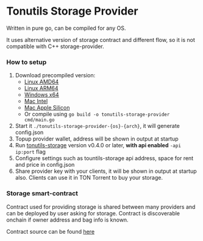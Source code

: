 # Tonutils Storage Provider

Written in pure go, can be compiled for any OS.

It uses alternative version of storage contract and different flow, so it is not compatible with C++ storage-provider.

### How to setup

1. Download precompiled version:
   * [Linux AMD64](https://github.com/xssnick/tonutils-storage-provider/releases/download/v0.2.1/tonutils-storage-provider-linux-amd64)
   * [Linux ARM64](https://github.com/xssnick/tonutils-storage-provider/releases/download/v0.2.1/tonutils-storage-provider-linux-arm64)
   * [Windows x64](https://github.com/xssnick/tonutils-storage-provider/releases/download/v0.2.1/tonutils-storage-provider-x64.exe)
   * [Mac Intel](https://github.com/xssnick/tonutils-storage-provider/releases/download/v0.2.1/tonutils-storage-provider-mac-amd64)
   * [Mac Apple Silicon](https://github.com/xssnick/tonutils-storage-provider/releases/download/v0.2.1/tonutils-storage-provider-mac-arm64)
   * Or compile using `go build -o tonutils-storage-provider cmd/main.go`
2. Start it `./tonutils-storage-provider-{os}-{arch}`, it will generate config.json
3. Topup provider wallet, address will be shown in output at startup
4. Run [tonutils-storage](https://github.com/xssnick/tonutils-storage) version v0.4.0 or later, **with api enabled** `-api ip:port` flag
5. Configure settings such as tountils-storage api address, space for rent and price in config.json
6. Share provider key with your clients, it will be shown in output at startup also. Clients can use it in TON Torrent to buy your storage.

### Storage smart-contract

Contract used for providing storage is shared between many providers and can be deployed by user asking for storage. Contract is discoverable onchain if owner address and bag info is known. 

Contract source can be found [here](https://github.com/xssnick/tonutils-contracts/blob/master/contracts/storage/storage-contract.fc)
